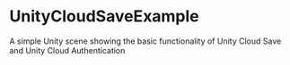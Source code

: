 # UnityCloudSaveExample
 A simple Unity scene showing the basic functionality of Unity Cloud Save and Unity Cloud Authentication
